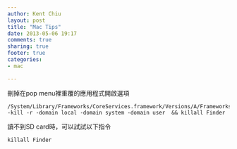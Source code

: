 ```yaml
---
author: Kent Chiu
layout: post
title: "Mac Tips"
date: 2013-05-06 19:17
comments: true
sharing: true
footer: true
categories: 
- mac

---
```


刪掉在pop menu裡重覆的應用程式開啟選項

    /System/Library/Frameworks/CoreServices.framework/Versions/A/Frameworks/LaunchServices.framework/Versions/A/Support/lsregister -kill -r -domain local -domain system -domain user  && killall Finder


  讀不到SD card時，可以試試以下指令  

    killall Finder
